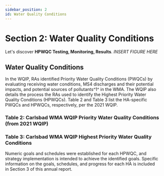 ```yaml
---
sidebar_position: 2
id: Water Quality Conditions
---
```


# Section 2: Water Quality Conditions

Let's discover **HPWQC Testing, Monitoring, Results**. *INSERT FIGURE HERE*

## Water Quality Conditions

In the WQIP, RAs identified Priority Water Quality Conditions (PWQCs) by evaluating receiving water conditions, MS4 discharges and their potential impacts, and potential sources of pollutants^1^ in the WMA. The WQIP also details the process the RAs used to identify the Highest Priority Water Quality Conditions (HPWQCs). Table 2 and Table 3 list the HA-specific PWQCs and HPWQCs, respectively, per the 2021 WQIP.

### Table 2: Carlsbad WMA WQIP Priority Water Quality Conditions (from 2021 WQIP)

### Table 3: Carlsbad WMA WQIP Highest Priority Water Quality Conditions

Numeric goals and schedules were established for each HPWQC, and strategy implementation is intended to achieve the identified goals. Specific information on the goals, schedules, and progress for each HA is included in Section 3 of this annual report.

